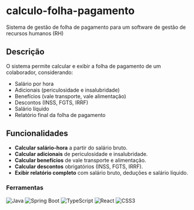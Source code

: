 # calculo-folha-pagamento
Sistema de gestão de folha de pagamento para um software de gestão de recursos humanos (RH)

##  Descrição
O sistema permite calcular e exibir a folha de pagamento de um colaborador, considerando:
- Salário por hora
- Adicionais (periculosidade e insalubridade)
- Benefícios (vale transporte, vale alimentação)
- Descontos (INSS, FGTS, IRRF)
- Salário líquido
- Relatório final da folha de pagamento

## Funcionalidades
- **Calcular salário-hora** a partir do salário bruto.
- **Calcular adicionais** de periculosidade e insalubridade.
- **Calcular benefícios** de vale transporte e alimentação.
- **Calcular descontos** obrigatórios (INSS, FGTS, IRRF).
- **Exibir relatório completo** com salário bruto, deduções e salário líquido.

### Ferramentas
![Java](https://img.shields.io/badge/Java-007396?style=for-the-badge&logo=java&logoColor=white) ![Spring Boot](https://img.shields.io/badge/Spring%20Boot-6DB33F?style=for-the-badge&logo=springboot&logoColor=white) ![TypeScript](https://img.shields.io/badge/TypeScript-3178C6?style=for-the-badge&logo=typescript&logoColor=white) ![React](https://img.shields.io/badge/React-20232A?style=for-the-badge&logo=react&logoColor=61DAFB) ![CSS3](https://img.shields.io/badge/CSS3-1572B6?style=for-the-badge&logo=css3&logoColor=white)




